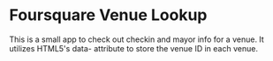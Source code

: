 Foursquare Venue Lookup
=======================

This is a small app to check out checkin and mayor info for a venue.  It utilizes HTML5's data- attribute to store the venue ID in each venue.



